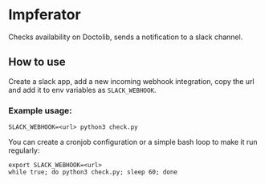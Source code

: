 # Impferator

Checks availability on Doctolib, sends a notification to a slack channel.

## How to use

Create a slack app, add a new incoming webhook integration, copy the url and add it to env variables as `SLACK_WEBHOOK`. 

### Example usage:

```
SLACK_WEBHOOK=<url> python3 check.py
```

You can create a cronjob configuration or a simple bash loop to make it run regularly:

```
export SLACK_WEBHOOK=<url>
while true; do python3 check.py; sleep 60; done
```

